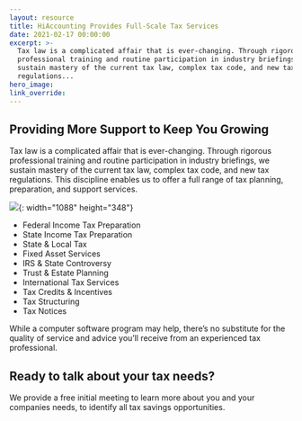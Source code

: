 ```yaml
---
layout: resource
title: HiAccounting Provides Full-Scale Tax Services
date: 2021-02-17 00:00:00
excerpt: >-
  Tax law is a complicated affair that is ever-changing. Through rigorous
  professional training and routine participation in industry briefings, we
  sustain mastery of the current tax law, complex tax code, and new tax
  regulations...
hero_image:
link_override:
---
```


## Providing More Support to Keep You Growing

Tax law is a complicated affair that is ever-changing. Through rigorous professional training and routine participation in industry briefings, we sustain mastery of the current tax law, complex tax code, and new tax regulations. This discipline enables us to offer a full range of tax planning, preparation, and support services.

![](uploads/tax-serve-clips.JPG){: width="1088" height="348"}

* Federal Income Tax Preparation
* State Income Tax Preparation
* State & Local Tax
* Fixed Asset Services
* IRS & State Controversy
* Trust & Estate Planning
* International Tax Services
* Tax Credits & Incentives
* Tax Structuring
* Tax Notices

While a computer software program may help, there’s no substitute for the quality of service and advice you’ll receive from an experienced tax professional.

## Ready to talk about your tax needs?

We provide a free initial meeting to learn more about you and your companies needs, to identify all tax savings opportunities.
